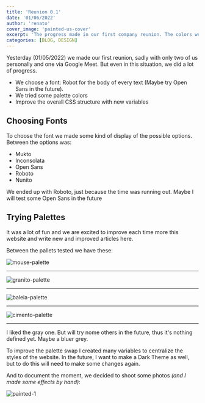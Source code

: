 ```yaml
---
title: 'Reunion 0.1'
date: '01/06/2022'
author: 'renato'
cover_image: 'painted-us-cover'
excerpt: 'The progress made in our first company reunion. The colors we tested and documenting things'
categories: [BLOG, DESIGN]
---
```


Yesterday (01/05/2022) we made our first reunion, sadly with only two of us personally and one via Google Meet. But even in this situation, we did a lot of progress.

-   We choose a font: Robot for the body of every text (Maybe try Open Sans in the future).
-   We tried some palette colors 
-   Improve the overall CSS structure with new variables

## Choosing Fonts
To choose the font we made some kind of display of the possible options. Between the options was:

- Mukto
- Inconsolata
- Open Sans
- Roboto
- Nunito

We ended up with Roboto, just because the time was running out. Maybe I will test some Open Sans in the future


## Trying Palettes

It was a lot of fun and we are excited to improve each time more this website and write new and improved articles here.

  
Between the pallets tested we have these:

![mouse-palette](mouse-palette.webp)

---

![granito-palette](granito-palette.webp)

---

![baleia-palette](baleia-palette.webp)

---

![cimento-palette](cimento-palette.webp)

----

I liked the gray one. But will try nome others in the future, thus it's nothing defined yet. Maybe a bluer grey. 

  

To improve the palette swap I created many variables to centralize the styles of the website. In the future, I want to make a Dark Theme as well, but to do this will need to make some changes again. 

  

And to document the moment, we decided to shoot some photos *(and I made some effects by hand)*:

![painted-1](painted-us.webp)